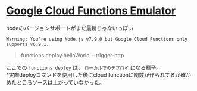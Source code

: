 # [Google Cloud Functions Emulator](https://github.com/GoogleCloudPlatform/cloud-functions-emulator)

nodeのバージョンサポートがまだ最新じゃないっぽい
```
Warning: You're using Node.js v7.9.0 but Google Cloud Functions only supports v6.9.1.
```
>  functions deploy helloWorld --trigger-http

ここでの `functions deploy` は、 `ローカルでのデプロイ` になる様子。  
*実際deployコマンドを使用した後にcloud functionに関数が作られてるか確かめたところソースは上がっていなかった。
